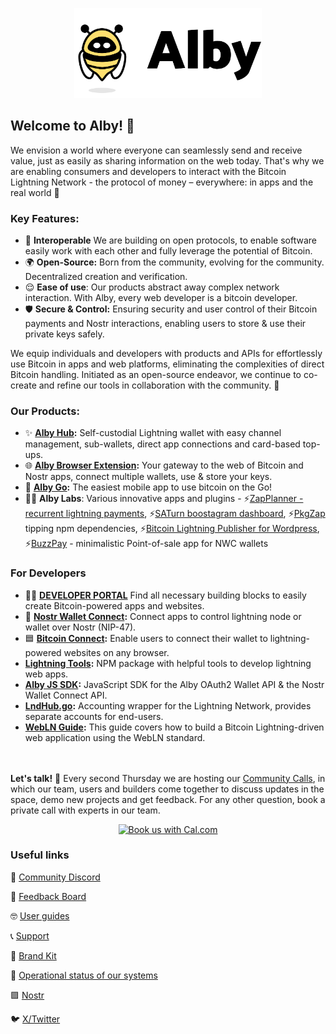 <p align="center">
  <picture>
    <source srcset="https://raw.githubusercontent.com/getAlby/lightning-browser-extension/51430e7d6b6076f6f336269acb1dc3928c4ced0f/doc/logo-white.svg" media="(prefers-color-scheme: dark)" width="300">
    <img alt="Alby Logo" src="https://raw.githubusercontent.com/getAlby/lightning-browser-extension/51430e7d6b6076f6f336269acb1dc3928c4ced0f/doc/logo-black.svg" width="300">
  </picture>
</p>

## Welcome to Alby! 👋

We envision a world where everyone can seamlessly send and receive value, just as easily as sharing information on the web today.
That's why we are enabling consumers and developers to interact with the Bitcoin Lightning Network - the protocol of money – everywhere: in apps and the real world
🐝

### Key Features:

- 🧩 **Interoperable** We are building on open protocols, to enable software easily work with each other and fully leverage the potential of Bitcoin.
- 🌍 **Open-Source:** Born from the community, evolving for the community. Decentralized creation and verification.
- 😌 **Ease of use**: Our products abstract away complex network interaction. With Alby, every web developer is a bitcoin developer.
- 🛡️ **Secure & Control:** Ensuring security and user control of their Bitcoin payments and Nostr interactions, enabling users to store & use their private keys safely.
 
We equip individuals and developers with products and APIs for effortlessly use Bitcoin in apps and web platforms, eliminating the complexities of direct Bitcoin handling. Initiated as an open-source endeavor, we continue to co-create and refine our tools in collaboration with the community. 👥

### Our Products:
- ✨ **[Alby Hub](https://albyhub.com):** Self-custodial Lightning wallet with easy channel management, sub-wallets, direct app connections and card-based top-ups.
- 🌐 **[Alby Browser Extension](https://getalby.com/products/browser-extension):** Your gateway to the web of Bitcoin and Nostr apps, connect multiple wallets, use & store your keys.
- 📲 **[Alby Go](https://albygo.com/):** The easiest mobile app to use bitcoin on the Go!
- 👨‍🔬 **Alby Labs**: Various innovative apps and plugins - ⚡[ZapPlanner - recurrent lightning payments](https://zapplanner.albylabs.com/),  ⚡[SATurn boostagram dashboard](https://saturn.fly.dev/), ⚡[PkgZap](https://pkgzap.albylabs.com/) tipping npm dependencies, ⚡[Bitcoin Lightning Publisher for Wordpress](https://wordpress.org/plugins/bitcoin-lightning-publisher/?ref=blog.getalby.com), ⚡[BuzzPay](https://pos.albylabs.com/) - minimalistic Point-of-sale app for NWC wallets 

### For Developers
- 👨‍💻 **[DEVELOPER PORTAL](https://getalby.com/developer)** Find all necessary building blocks to easily create Bitcoin-powered apps and websites.
- 🔌 **[Nostr Wallet Connect](https://nwc.dev):** Connect apps to control lightning node or wallet over Nostr (NIP-47).
- 🟦 **[Bitcoin Connect](https://bitcoin-connect.com/):** Enable users to connect their wallet to lightning-powered websites on any browser.
- **[Lightning Tools](https://github.com/getAlby/js-lightning-tools):** NPM package with helpful tools to develop lightning web apps.
- **[Alby JS SDK](https://github.com/getAlby/js-sdk):** JavaScript SDK for the Alby OAuth2 Wallet API & the Nostr Wallet Connect API.
- **[LndHub.go](https://github.com/getAlby/lndhub.go):** Accounting wrapper for the Lightning Network, provides separate accounts for end-users.
- **[WebLN Guide](https://www.webln.guide/):** This guide covers how to build a Bitcoin Lightning-driven web application using the WebLN standard.




<br></br>
**Let's talk!**
👥 Every second Thursday we are hosting our [Community Calls](https://cal.com/getalby/communitycall), in which our team, users and builders come together to discuss updates in the space, demo new projects and get feedback. 
For any other question, book a private call with experts in our team.

<p align="center">
 <a href="https://cal.com/getalby">
<img alt="Book us with Cal.com" src="https://cal.com/book-with-cal-dark.svg" /></a>
</p>



### Useful links
💬 [Community Discord](https://discord.getalby.com)

📝 [Feedback Board](https://getalby.com/feedback)

🤓 [User guides](https://guides.getalby.com/user-guide/)  

📞 [Support](https://support.getalby.com/)  

🎨 [Brand Kit](https://getalby.com/brandkit)

📶 [Operational status of our systems](https://alby.instatus.com/)

🟪 [Nostr](https://nostr.com/npub1getal6ykt05fsz5nqu4uld09nfj3y3qxmv8crys4aeut53unfvlqr80nfm)

🐦 [X/Twitter](http://x.com/getalby)


